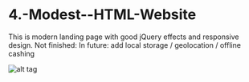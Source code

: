 # 4.-Modest--HTML-Website
This is modern landing page with good jQuery effects and responsive design.
Not finished:
In future: add local storage / geolocation / offline cashing

![alt tag](images/Home.png)
